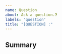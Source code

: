 ```yaml
---
name: Question
about: Ask a question.❓
labels: 'question'
title: "[QUESTION] :"
---
```


## Summary

<!-- What do you need help with? -->

<!---
❗️❗️ Also, please consider donating  ❗️❗️

Donations will ensure the following:

🔨 Long term maintenance of the project
🛣 Progress on the roadmap
🐛 Quick responses to bug reports and help requests
 -->
